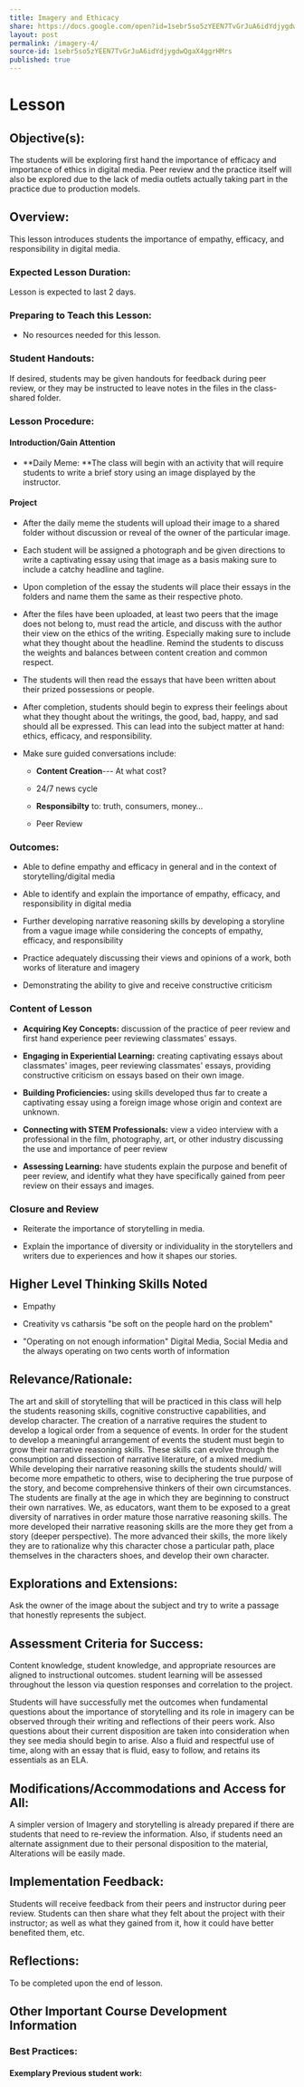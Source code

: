 ```yaml
---
title: Imagery and Ethicacy
share: https://docs.google.com/open?id=1sebr5so5zYEEN7TvGrJuA6idYdjygdwQgaX4ggrHMrs
layout: post
permalink: /imagery-4/
source-id: 1sebr5so5zYEEN7TvGrJuA6idYdjygdwQgaX4ggrHMrs
published: true
---
```

#  Lesson

##  Objective(s):

The students will be exploring first hand the importance of efficacy and importance of ethics in digital media. Peer review and the practice itself will also be explored due to the lack of media outlets actually taking part in the practice due to production models.

##  Overview:

This lesson introduces students the importance of empathy, efficacy, and responsibility in digital media.

###  Expected Lesson Duration: 

Lesson is expected to last 2 days.

###  Preparing to Teach this Lesson:

- No resources needed for this lesson.

###  Student Handouts:

If desired, students may be given handouts for feedback during peer review, or they may be instructed to leave notes in the files in the class-shared folder.

###  Lesson Procedure:

####  Introduction/Gain Attention

-  **Daily Meme: **The class will begin with an activity that will require students to write a brief story using an image displayed by the instructor.

####  Project

-   After the daily meme the students will upload their image to a shared folder without discussion or reveal of the owner of the particular image.

    

-   Each student will be assigned a photograph and be given directions to write a captivating essay using that image as a basis making sure to include a catchy headline and tagline.

    

-   Upon completion of the essay the students will place their essays in the folders and name them the same as their respective photo.

    

-   After the files have been uploaded, at least two peers that the image does not belong to, must read the article, and discuss with the author their view on the ethics of the writing. Especially making sure to include what they thought about the headline. Remind the students to discuss the weights and balances between content creation and common respect.

    

-   The students will then read the essays that have been written about their prized possessions or people.

    

-   After completion, students should begin to express their feelings about what they thought about the writings, the good, bad, happy, and sad should all be expressed. This can lead into the subject matter at hand: ethics, efficacy, and responsibility.

    

-   Make sure guided conversations include:

    

	-   **Content Creation**--- At what cost?

    

	-   24/7 news cycle

    

	-   **Responsibilty** to: truth, consumers, money…

    

	-   Peer Review

###  Outcomes:

 -   Able to define empathy and efficacy in general and in the context of storytelling/digital media

    

-   Able to identify and explain the importance of empathy, efficacy, and responsibility in digital media

    

-   Further developing narrative reasoning skills by developing a storyline from a vague image while considering the concepts of empathy, efficacy, and responsibility

    

-   Practice adequately discussing their views and opinions of a work, both works of literature and imagery

    

-   Demonstrating the ability to give and receive constructive criticism

   

###   Content of Lesson

- **Acquiring Key Concepts:** discussion of the practice of peer review and first hand experience peer reviewing classmates' essays.

- **Engaging in Experiential Learning:** creating captivating essays about classmates' images, peer reviewing classmates' essays, providing constructive criticism on essays based on their own image.

- **Building Proficiencies:** using skills developed thus far to create a captivating essay using a foreign image whose origin and context are unknown.

- **Connecting with STEM Professionals:** view a video interview with a professional in the film, photography, art, or other industry discussing the use and importance of peer review

- **Assessing Learning:** have students explain the purpose and benefit of peer review, and identify what they have specifically gained from peer review on their essays and images.

###  Closure and Review

    

-   Reiterate the importance of storytelling in media.

    

-   Explain the importance of diversity or individuality in the storytellers and writers due to experiences and how it shapes our stories.

    

##  Higher Level Thinking Skills Noted

    

-   Empathy

    

-   Creativity vs catharsis "be soft on the people hard on the problem"

    

-   "Operating on not enough information" Digital Media, Social Media and the always operating on two cents worth of information

    

##  Relevance/Rationale:

The art and skill of storytelling that will be practiced in this class will help the students reasoning skills, cognitive constructive capabilities, and develop character. The creation of a narrative requires the student to develop a logical order from a sequence of events. In order for the student to develop a meaningful arrangement of events the student must begin to grow their narrative reasoning skills. These skills can evolve through the consumption and dissection of narrative literature, of a mixed medium. While developing their narrative reasoning skills the students should/ will become more empathetic to others, wise to deciphering the true purpose of the story, and become comprehensive thinkers of their own circumstances. The students are finally at the age in which they are beginning to construct their own narratives. We, as educators, want them to be exposed to a great diversity of narratives in order mature those narrative reasoning skills. The more developed their narrative reasoning skills are the more they get from a story (deeper perspective). The more advanced their skills, the more likely they are to rationalize why this character chose a particular path, place themselves in the characters shoes, and develop their own character.

##  Explorations and Extensions:

Ask the owner of the image about the subject and try to write a passage that honestly represents the subject.

##  Assessment Criteria for Success:

Content knowledge, student knowledge, and appropriate resources are aligned to instructional outcomes. student learning will be assessed throughout the lesson via question responses and correlation to the project.

Students will have successfully met the outcomes when fundamental questions about the importance of storytelling and its role in imagery can be observed through their writing and reflections of their peers work. Also questions about their current disposition are taken into consideration when they see media should begin to arise. Also a fluid and respectful use of time, along with an essay that is fluid, easy to follow, and retains its essentials as an ELA.

##  Modifications/Accommodations and Access for All:

A simpler version of Imagery and storytelling is already prepared if there are students that need to re-review the information. Also, if students need an alternate assignment due to their personal disposition to the material, Alterations will be easily made.

##  Implementation Feedback: 

Students will receive feedback from their peers and instructor during peer review. Students can then share what they felt about the project with their instructor; as well as what they gained from it, how it could have better benefited them, etc.

##  Reflections:

To be completed upon the end of lesson.

##  Other Important Course Development Information

###  Best Practices:

#### Exemplary Previous student work: 

